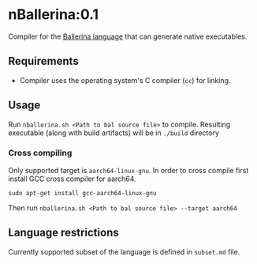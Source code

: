 # nBallerina:0.1
Compiler for the [Ballerina language](https://ballerina.io/) that can generate native executables.

## Requirements
+ Compiler uses the operating system's C compiler (`cc`) for linking.

## Usage
Run `nballerina.sh <Path to bal source file>` to compile. Resulting executable (along with build artifacts) will be in `./build` directory

### Cross compiling
Only supported target is `aarch64-linux-gnu`. In order to cross compile first install GCC cross compiler for aarch64.
```
sudo apt-get install gcc-aarch64-linux-gnu
```
Then run `nballerina.sh <Path to bal source file> --target aarch64`

## Language restrictions
Currently supported subset of the language is defined in `subset.md` file.
